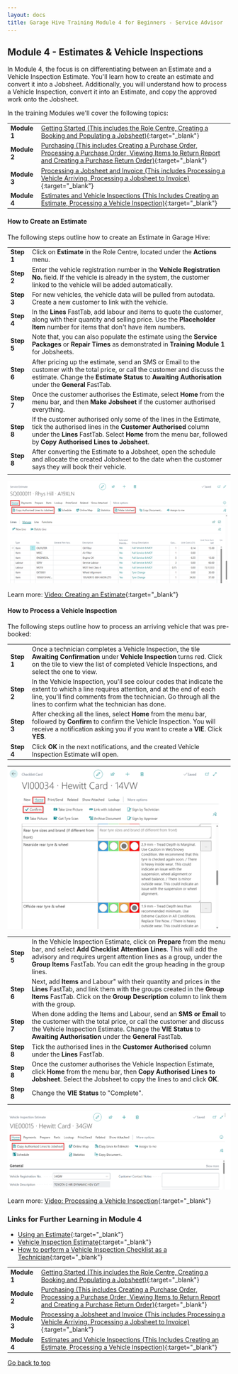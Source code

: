 ```yaml
---
layout: docs
title: Garage Hive Training Module 4 for Beginners - Service Advisor
--- 
```


<a name="top"></a>

## Module 4 - Estimates & Vehicle Inspections

In Module 4, the focus is on differentiating between an Estimate and a Vehicle Inspection Estimate. You'll learn how to create an estimate and convert it into a Jobsheet. Additionally, you will understand how to process a Vehicle Inspection, convert it into an Estimate, and copy the approved work onto the Jobsheet.

In the training Modules we'll cover the following topics:

   |              |                                                                                                                                                                                                               |
   | :----------- | :------------------------------------------------------------------------------------------------------------------------------------------------------------------------------------------------------------ |
   | **Module 1** | [Getting Started (This includes the Role Centre, Creating a Booking and Populating a Jobsheet)](garagehive-training-module-1.html){:target="_blank"}                                                          |
   | **Module 2** | [Purchasing (This includes Creating a Purchase Order, Processing a Purchase Order, Viewing Items to Return Report and Creating a Purchase Return Order)](garagehive-training-module-2.html){:target="_blank"} |
   | **Module 3** | [Processing a Jobsheet and Invoice (This includes Processing a Vehicle Arriving, Processing a Jobsheet to Invoice)](garagehive-training-module-3.html){:target="_blank"}                                      |
   | **Module 4** | [Estimates and Vehicle Inspections (This Includes Creating an Estimate, Processing a Vehicle Inspection)](garagehive-training-module-4.html){:target="_blank"}                                                |


####  How to Create an Estimate

The following steps outline how to create an Estimate in Garage Hive:

   |            |                                                                                                                                                                                                                                                       |
   | :--------- | :---------------------------------------------------------------------------------------------------------------------------------------------------------------------------------------------------------------------------------------------------- |
   | **Step 1** | Click on **Estimate** in the Role Centre, located under the **Actions** menu.                                                                                                                                                                         |
   | **Step 2** | Enter the vehicle registration number in the **Vehicle Registration No.** field. If the vehicle is already in the system, the customer linked to the vehicle will be added automatically.                                                             |
   | **Step 3** | For new vehicles, the vehicle data will be pulled from autodata. Create a new customer to link with the vehicle.                                                                                                                                      |
   | **Step 4** | In the **Lines** FastTab, add labour and items to quote the customer, along with their quantity and selling price. Use the **Placeholder Item** number for items that don't have item numbers.                                                        |
   | **Step 5** | Note that, you can also populate the estimate using the **Service Packages** or **Repair Times** as demonstrated in **Training Module 1** for Jobsheets.                                                                                              |
   | **Step 6** | After pricing up the estimate, send an SMS or Email to the customer with the total price, or call the customer and discuss the estimate. Change the **Estimate Status** to **Awaiting Authorisation** under the **General** FastTab.                  |
   | **Step 7** | Once the customer authorises the Estimate, select **Home** from the menu bar, and then **Make Jobsheet** if the customer authorised everything.                                                                                                       |
   | **Step 8** | If the customer authorised only some of the lines in the Estimate, tick the authorised lines in the **Customer Authorised** column under the **Lines** FastTab. Select **Home** from the menu bar, followed by **Copy Authorised Lines to Jobsheet**. |
   | **Step 8** | After converting the Estimate to a Jobsheet, open the schedule and allocate the created Jobsheet to the date when the customer says they will book their vehicle.                                                                                     |
   |            |                                                                                                                                                                                                                                                       |

![](media/garagehive-training-create-an-estimate.png)

Learn more: [Video: Creating an Estimate](https://www.youtube.com/watch?v=otMUsW5hGAA){:target="_blank"}

#### How to Process a Vehicle Inspection

The following steps outline how to process an arriving vehicle that was pre-booked:

   |            |                                                                                                                                                                                                                                                          |
   | :--------- | :------------------------------------------------------------------------------------------------------------------------------------------------------------------------------------------------------------------------------------------------------- |
   | **Step 1** | Once a technician completes a Vehicle Inspection, the tile **Awaiting Confirmation** under **Vehicle Inspection** turns red. Click on the tile to view the list of completed Vehicle Inspections, and select the one to view.                            |
   | **Step 2** | In the Vehicle Inspection, you'll see colour codes that indicate the extent to which a line requires attention, and at the end of each line, you'll find comments from the technician. Go through all the lines to confirm what the technician has done. |
   | **Step 3** | After checking all the lines, select **Home** from the menu bar, followed by **Confirm** to confirm the Vehicle Inspection. You will receive a notification asking you if you want to create a **VIE**. Click **YES**.                                   |
   | **Step 4** | Click **OK** in the next notifications, and the created Vehicle Inspection Estimate will open.                                                                                                                                                           |

   ![](media/garagehive-training-process-a-vehicle-inspection-estimate.png)

   |            |                                                                                                                                                                                                                                                                                            |
   | :--------- | :----------------------------------------------------------------------------------------------------------------------------------------------------------------------------------------------------------------------------------------------------------------------------------------- |
   | **Step 5** | In the Vehicle Inspection Estimate, click on **Prepare** from the menu bar, and select **Add Checklist Attention Lines**. This will add the advisory and requires urgent attention lines as a group, under the **Group Items** FastTab. You can edit the group heading in the group lines. |
   | **Step 6** | Next, add **Items** and Labour" with their quantity and prices in the **Lines** FastTab, and link them with the groups created in the **Group Items** FastTab. Click on the **Group Description** column to link them with the group.                                                      |
   | **Step 7** | When done adding the Items and Labour, send an **SMS or Email** to the customer with the total price, or call the customer and discuss the Vehicle Inspection Estimate. Change the **VIE Status** to **Awaiting Authorisation** under the **General** FastTab.                             |
   | **Step 8** | Tick the authorised lines in the **Customer Authorised** column under the **Lines** FastTab.                                                                                                                                                                                               |
   | **Step 8** | Once the customer authorises the Vehicle Inspection Estimate, click **Home** from the menu bar, then **Copy Authorised Lines to Jobsheet**. Select the Jobsheet to copy the lines to and click **OK**.                                                                                     |
   | **Step 8** | Change the **VIE Status** to "Complete".                                                                                                                                                                                                                                                   |
   |            |                                                                                                                                                                                                                                                                                            |

![](media/garagehive-training-process-a-vehicle-inspection-estimate2.png)


Learn more: [Video: Processing a Vehicle Inspection](https://www.youtube.com/watch?v=LldJYN6HkeU){:target="_blank"}

### Links for Further Learning in Module 4

* [Using an Estimate](garagehive-create-an-estimate.html){:target="_blank"}
* [Vehicle Inspection Estimate](garagehive-VHC.html){:target="_blank"}
* [How to perform a Vehicle Inspection Checklist as a Technician](garagehive-technicians-vehicle-inspections.html){:target="_blank"}

|              |                                                                                                                                                                                                               |
| :----------- | :------------------------------------------------------------------------------------------------------------------------------------------------------------------------------------------------------------ |
| **Module 1** | [Getting Started (This includes the Role Centre, Creating a Booking and Populating a Jobsheet)](garagehive-training-module-1.html){:target="_blank"}                                                          |
| **Module 2** | [Purchasing (This includes Creating a Purchase Order, Processing a Purchase Order, Viewing Items to Return Report and Creating a Purchase Return Order)](garagehive-training-module-2.html){:target="_blank"} |
| **Module 3** | [Processing a Jobsheet and Invoice (This includes Processing a Vehicle Arriving, Processing a Jobsheet to Invoice)](garagehive-training-module-3.html){:target="_blank"}                                      |
| **Module 4** | [Estimates and Vehicle Inspections (This Includes Creating an Estimate, Processing a Vehicle Inspection)](garagehive-training-module-4.html){:target="_blank"}                                                |


[Go back to top](#top)